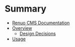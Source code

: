 # Summary

* [Renuo CMS Documentation](README.md)
* [Overview](overview.md)
   * [Design Decisions](design_decisions.md)
* [Usage](usage.md)

